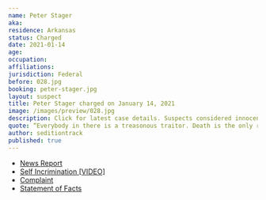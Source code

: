 ```yaml
---
name: Peter Stager
aka:
residence: Arkansas
status: Charged
date: 2021-01-14
age:
occupation:
affiliations:
jurisdiction: Federal
before: 028.jpg
booking: peter-stager.jpg
layout: suspect
title: Peter Stager charged on January 14, 2021
image: /images/preview/028.jpg
description: Click for latest case details. Suspects considered innocent until proven guilty.
quote: “Everybody in there is a treasonous traitor. Death is the only remedy for what’s in that building.”
author: seditiontrack
published: true
---
```


- [News Report](https://www.wsj.com/livecoverage/trump-impeachment-house-biden/card/BeFqRm1wpv2SEpH3SSLQ)
- [Self Incrimination [VIDEO]](https://www.youtube.com/watch?v=SVhLKKTUhIg&feature=youtu.be)
- [Complaint](https://www.justice.gov/opa/page/file/1354981/download)
- [Statement of Facts](https://www.justice.gov/opa/page/file/1355506/download)